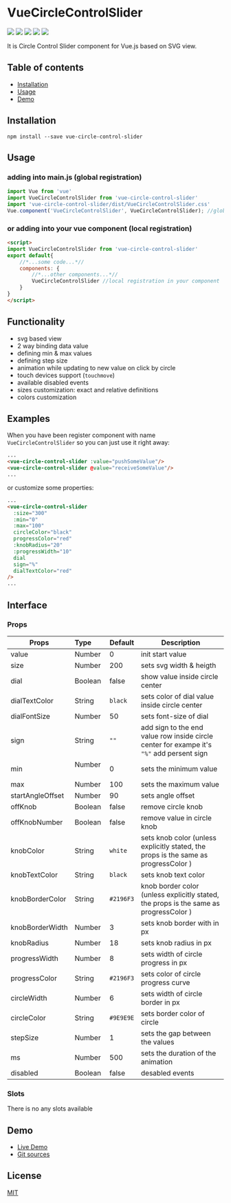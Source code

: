 # VueCircleControlSlider

[![](https://img.shields.io/badge/vue-2.x-success)](https://vuejs.org/) ![](https://img.shields.io/badge/npm-v%206.4.1-green) ![](https://img.shields.io/badge/release-v%201.0.7-red) [![](https://img.shields.io/badge/License-MIT-orange)](http://opensource.org/licenses/MIT) [![](https://img.shields.io/badge/author-page-blue)](https://mr-bilous.firebaseapp.com/)

It is Circle Control Slider component for Vue.js based on SVG view.

## Table of contents

- [Installation](#installation)
- [Usage](#usage)
- [Demo](#demo)

## Installation
```
npm install --save vue-circle-control-slider
```
## Usage
### adding into main.js (global registration)
```javascript
import Vue from 'vue'
import VueCircleControlSlider from 'vue-circle-control-slider'
import 'vue-circle-control-slider/dist/VueCircleControlSlider.css'
Vue.component('VueCircleControlSlider', VueCircleControlSlider); //global registration
```
### or adding into your vue component (local registration)
```html
<script>
import VueCircleControlSlider from 'vue-circle-control-slider'
export default{
    //*...some code...*//
    components: {
        //*...other components...*//
        VueCircleControlSlider //local registration in your component
    }
}
</script>
```
## Functionality
- svg based view
- 2 way binding data value 
- defining min & max values
- defining step size
- animation while updating to new value on click by circle
- touch devices support (`touchmove`)
- available disabled events
- sizes customization: exact and relative definitions
- colors customization

## Examples

When you have been register component with name `VueCircleControlSlider` so you can just use it right away:

```html
...
<vue-circle-control-slider :value="pushSomeValue"/>
<vue-circle-control-slider @value="receiveSomeValue"/>
...
```
or customize some properties:
```html
...
<vue-circle-control-slider
  :size="300"
  :min="0"
  :max="100"
  circleColor="black"
  progressColor="red"
  :knobRadius="20"
  :progressWidth="10"
  dial
  sign="%"
  dialTextColor="red"
/>
...
```

## Interface
### Props

| Props            | Type          | Default  | Description  |
| ---------------- |:--------------| ---------|--------------|
| value            | Number        | 0        | init start value |
| size             | Number        | 200      | sets svg width & heigth |
| dial             | Boolean       | false    | show value inside circle center |
| dialTextColor    | String        | `black`  | sets color of dial value inside circle center |
| dialFontSize     | Number        | 50       | sets font-size of dial
| sign             | String        | `""`     | add sign to the end value row inside circle center for exampe it's `"%"` add persent sign |
| min              | Number        | 0        | sets the minimum value |
| max              | Number        | 100      | sets the maximum value |
| startAngleOffset | Number        | 90       | sets angle offset |
| offKnob          | Boolean       | false    | remove circle knob |
| offKnobNumber    | Boolean       | false    | remove value in circle knob |
| knobColor        | String        | `white`  | sets knob color (unless explicitly stated, the props is the same as progressColor ) |
| knobTextColor    | String        | `black`  | sets knob text color |
| knobBorderColor  | String        | `#2196F3`| knob border color (unless explicitly stated, the props is the same as progressColor ) |
| knobBorderWidth  | Number        | 3        | sets knob border with in px |
| knobRadius       | Number        | 18       | sets knob radius in px |
| progressWidth    | Number        | 8        | sets width of circle progress in px |
| progressColor    | String        | `#2196F3`| sets color of circle progress curve |
| circleWidth      | Number        | 6        | sets width of circle border in px |
| circleColor      | String        | `#9E9E9E`| sets border color of circle |
| stepSize         | Number        | 1        | sets the gap between the values |
| ms               | Number        | 500      | sets the duration of the animation |
| disabled         | Boolean       | false    | desabled events |


### Slots
There is no any slots available
## Demo
- [Live Demo](https://vue-circle-control-slider.firebaseapp.com)
- [Git sources](https://github.com/00King00/VueCircleControlSlider)

## License

[MIT](http://opensource.org/licenses/MIT)

